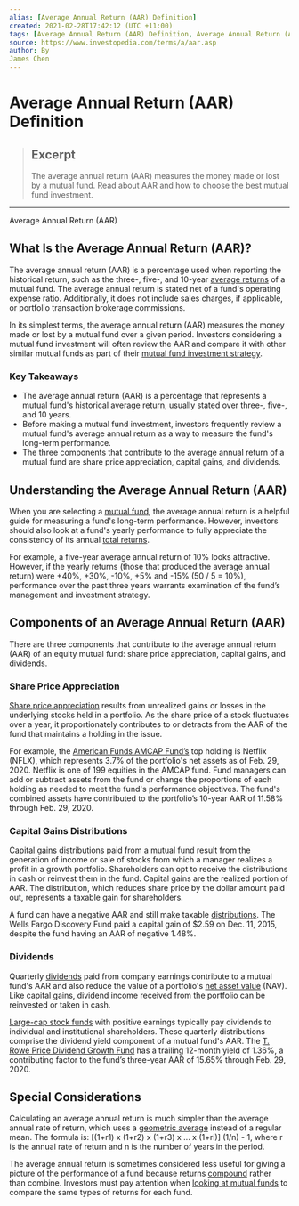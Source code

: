 ```yaml
---
alias: [Average Annual Return (AAR) Definition]
created: 2021-02-28T17:42:12 (UTC +11:00)
tags: [Average Annual Return (AAR) Definition, Average Annual Return (AAR)]
source: https://www.investopedia.com/terms/a/aar.asp
author: By
James Chen
---
```


# Average Annual Return (AAR) Definition

> ## Excerpt
> The average annual return (AAR) measures the money made or lost by a mutual fund. Read about AAR and how to choose the best mutual fund investment.

---

Average Annual Return (AAR)
## What Is the Average Annual Return (AAR)?

The average annual return (AAR) is a percentage used when reporting the historical return, such as the three-, five-, and 10-year [average returns](https://www.investopedia.com/terms/a/averagereturn.asp) of a mutual fund. The average annual return is stated net of a fund's operating expense ratio. Additionally, it does not include sales charges, if applicable, or portfolio transaction brokerage commissions.

In its simplest terms, the average annual return (AAR) measures the money made or lost by a mutual fund over a given period. Investors considering a mutual fund investment will often review the AAR and compare it with other similar mutual funds as part of their [mutual fund investment strategy](https://www.investopedia.com/investing/strategies-for-managing-portfolio-of-mutual-funds/).

### Key Takeaways

-   The average annual return (AAR) is a percentage that represents a mutual fund's historical average return, usually stated over three-, five-, and 10 years.
-   Before making a mutual fund investment, investors frequently review a mutual fund's average annual return as a way to measure the fund's long-term performance.
-   The three components that contribute to the average annual return of a mutual fund are share price appreciation, capital gains, and dividends.

## Understanding the Average Annual Return (AAR)

When you are selecting a [mutual fund](https://www.investopedia.com/terms/m/mutualfund.asp), the average annual return is a helpful guide for measuring a fund's long-term performance. However, investors should also look at a fund's yearly performance to fully appreciate the consistency of its annual [total returns](https://www.investopedia.com/terms/t/totalreturn.asp).

For example, a five-year average annual return of 10% looks attractive. However, if the yearly returns (those that produced the average annual return) were +40%, +30%, -10%, +5% and -15% (50 / 5 = 10%), performance over the past three years warrants examination of the fund’s management and investment strategy.

## Components of an Average Annual Return (AAR)

There are three components that contribute to the average annual return (AAR) of an equity mutual fund: share price appreciation, capital gains, and dividends.

### Share Price Appreciation

[Share price appreciation](https://www.investopedia.com/terms/a/appreciation.asp) results from unrealized gains or losses in the underlying stocks held in a portfolio. As the share price of a stock fluctuates over a year, it proportionately contributes to or detracts from the AAR of the fund that maintains a holding in the issue.

For example, the [American Funds AMCAP Fund’s](https://www.investopedia.com/articles/investing/031916/amcpx-overview-american-funds-amcap-fund.asp) top holding is Netflix (NFLX), which represents 3.7% of the portfolio's net assets as of Feb. 29, 2020. Netflix is one of 199 equities in the AMCAP fund. Fund managers can add or subtract assets from the fund or change the proportions of each holding as needed to meet the fund's performance objectives. The fund's combined assets have contributed to the portfolio’s 10-year AAR of 11.58% through Feb. 29, 2020.

### Capital Gains Distributions

[Capital gains](https://www.investopedia.com/terms/c/capitalgain.asp) distributions paid from a mutual fund result from the generation of income or sale of stocks from which a manager realizes a profit in a growth portfolio. Shareholders can opt to receive the distributions in cash or reinvest them in the fund. Capital gains are the realized portion of AAR. The distribution, which reduces share price by the dollar amount paid out, represents a taxable gain for shareholders.

A fund can have a negative AAR and still make taxable [distributions](https://www.investopedia.com/terms/d/distribution.asp). The Wells Fargo Discovery Fund paid a capital gain of $2.59 on Dec. 11, 2015, despite the fund having an AAR of negative 1.48%.

### Dividends

Quarterly [dividends](https://www.investopedia.com/terms/d/dividend.asp) paid from company earnings contribute to a mutual fund's AAR and also reduce the value of a portfolio's [net asset value](https://www.investopedia.com/terms/n/nav.asp) (NAV). Like capital gains, dividend income received from the portfolio can be reinvested or taken in cash.

[Large-cap stock funds](https://www.investopedia.com/terms/l/large-cap.asp) with positive earnings typically pay dividends to individual and institutional shareholders. These quarterly distributions comprise the dividend yield component of a mutual fund's AAR. The [T. Rowe Price Dividend Growth Fund](https://www.investopedia.com/articles/investing/020416/5-best-t-rowe-price-funds-income-seeker-2016-trow.asp) has a trailing 12-month yield of 1.36%, a contributing factor to the fund’s three-year AAR of 15.65% through Feb. 29, 2020.

## Special Considerations

Calculating an average annual return is much simpler than the average annual rate of return, which uses a [geometric average](https://www.investopedia.com/terms/g/geometricmean.asp) instead of a regular mean. The formula is: \[(1+r1) x (1+r2) x (1+r3) x ... x (1+ri)\] (1/n) - 1, where r is the annual rate of return and n is the number of years in the period.

The average annual return is sometimes considered less useful for giving a picture of the performance of a fund because returns [compound](https://www.investopedia.com/terms/c/compounding.asp) rather than combine. Investors must pay attention when [looking at mutual funds](https://www.investopedia.com/investing/how-pick-best-mutual-fund/) to compare the same types of returns for each fund.
